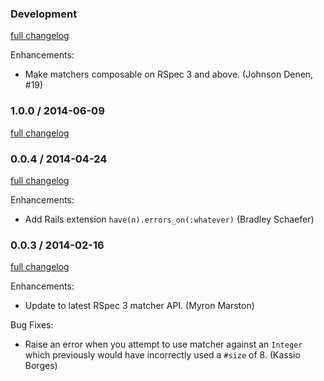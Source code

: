 ### Development

[full changelog](http://github.com/rspec/rspec-collection_matchers/compare/v1.0.0...master)

Enhancements:

* Make matchers composable on RSpec 3 and above. (Johnson Denen, #19)

### 1.0.0 / 2014-06-09

[full changelog](http://github.com/rspec/rspec-collection_matchers/compare/v0.0.4...v1.0.0)

### 0.0.4 / 2014-04-24

[full changelog](http://github.com/rspec/rspec-collection_matchers/compare/v0.0.3...v0.0.4)

Enhancements:

* Add Rails extension `have(n).errors_on(:whatever)` (Bradley Schaefer)

### 0.0.3 / 2014-02-16

[full changelog](http://github.com/rspec/rspec-collection_matchers/compare/v0.0.2...v0.0.3)

Enhancements:

* Update to latest RSpec 3 matcher API. (Myron Marston)

Bug Fixes:

* Raise an error when you attempt to use matcher against an `Integer`
  which previously would have incorrectly used a `#size` of 8. (Kassio Borges)
